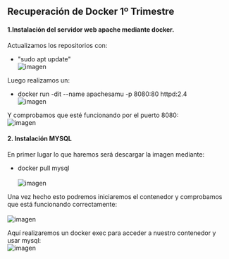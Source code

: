 ## Recuperación de Docker 1º Trimestre 

#### 1.Instalación del servidor web apache mediante docker.

Actualizamos los repositorios con:
- "sudo apt update" <br>
![imagen](https://github.com/smordom/SREI/assets/72253934/c535e124-bcbd-4514-9f23-be9738aaccb3)

Luego realizamos un: 
- docker run -dit --name apachesamu -p 8080:80 httpd:2.4 <br> 
 ![imagen](https://github.com/smordom/SREI/assets/72253934/fd7e16a5-2f1b-4ffe-8ba8-4b32e414e16b)

Y comprobamos que esté funcionando por el puerto 8080: <br>
![imagen](https://github.com/smordom/SREI/assets/72253934/8022b27d-6e73-4906-8029-4f5ba14c7dcb)

#### 2. Instalación MYSQL

En primer lugar lo que haremos será descargar la imagen mediante:
- docker pull mysql <br> <br>
![imagen](https://github.com/smordom/SREI/assets/72253934/4a39ca61-cfb7-447d-b5c3-a0c63ba404ae) <br>

Una vez hecho esto podremos iniciaremos el contenedor y comprobamos que está funcionando correctamente: <br> <br>
![imagen](https://github.com/smordom/SREI/assets/72253934/a5322516-1144-4541-8e19-8ec4c5628484)

Aquí realizaremos un docker exec para acceder a nuestro contenedor y usar mysql: <br>
![imagen](https://github.com/smordom/SREI/assets/72253934/eff88581-11f9-4eba-89d2-12053690c3f0)

